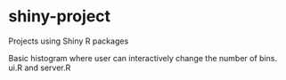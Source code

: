 # shiny-project
Projects using Shiny R packages

Basic histogram where user can interactively change the number of bins. 
ui.R and server.R

